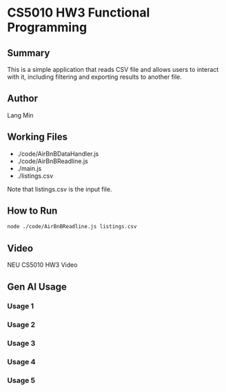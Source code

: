 # CS5010 HW3 Functional Programming

## Summary
This is a simple application that reads CSV file and allows users to interact with it, including filtering and exporting results to another file.

## Author
Lang Min

## Working Files
- ./code/AirBnBDataHandler.js
- ./code/AirBnBReadline.js
- ./main.js
- ./listings.csv

Note that listings.csv is the input file.

## How to Run
```bash
node ./code/AirBnBReadline.js listings.csv
```

## Video
NEU CS5010 HW3 Video <br>
<!-- [Watch on YouTube](link here) -->

## Gen AI Usage
### Usage 1


### Usage 2


### Usage 3


### Usage 4


### Usage 5

